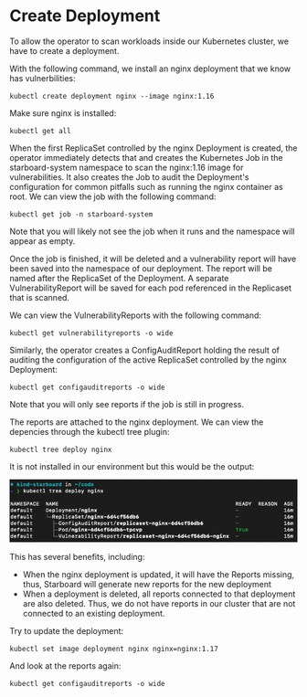 # Create Deployment

To allow the operator to scan workloads inside our Kubernetes cluster, we have to create a deployment.

With the following command, we install an nginx deployment that we know has vulnerbilities:

```
kubectl create deployment nginx --image nginx:1.16
```

Make sure nginx is installed:

```
kubectl get all
```

When the first ReplicaSet controlled by the nginx Deployment is created, the operator immediately detects that and creates the Kubernetes Job in the starboard-system namespace to scan the nginx:1.16 image for vulnerabilities. It also creates the Job to audit the Deployment's configuration for common pitfalls such as running the nginx container as root. We can view the job with the following command:

```
kubectl get job -n starboard-system
```

Note that you will likely not see the job when it runs and the namespace will appear as empty.

Once the job is finished, it will be deleted and a vulnerability report will have been saved into the namespace of our deployment. The report will be named after the ReplicaSet of the Deployment.
A separate VulnerabilityReport will be saved for each pod referenced in the Replicaset that is scanned.

We can view the VulnerabilityReports with the following command:

```
kubectl get vulnerabilityreports -o wide
```

Similarly, the operator creates a ConfigAuditReport holding the result of auditing the configuration of the active ReplicaSet controlled by the nginx Deployment:

```
kubectl get configauditreports -o wide
```

Note that you will only see reports if the job is still in progress.

The reports are attached to the nginx deployment. We can view the depencies through the kubectl tree plugin:

```
kubectl tree deploy nginx
```

It is not installed in our environment but this would be the output:

![Dependency Tree](./assets/images/tree.png)


This has several benefits, including:
* When the nginx deployment is updated, it will have the Reports missing, thus, Starboard will generate new reports for the new deployment
* When a deployment is deleted, all reports connected to that deployment are also deleted. Thus, we do not have reports in our cluster that are not connected to an existing deployment.

Try to update the deployment:

```
kubectl set image deployment nginx nginx=nginx:1.17
```

And look at the reports again:

```
kubectl get configauditreports -o wide
```

